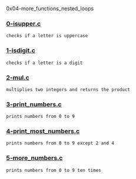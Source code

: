 0x04-more_functions_nested_loops


### [0-isupper.c](./0-isupper.c)
```
checks if a letter is uppercase
```


### [1-isdigit.c](./1-isdigit.c)
```
checks if a letter is a digit
```


### [2-mul.c](./2-mul.c)
```
multiplies two integers and returns the product
```


### [3-print_numbers.c](./3-print_numbers.c)
```
prints numbers from 0 to 9
```


### [4-print_most_numbers.c](./4-print_most_numbers.c)
```
prints numbers from 0 to 9 except 2 and 4
```


### [5-more_numbers.c](./5-more_numbers.c)
```
prints numbers from 0 to 9 ten times
```


